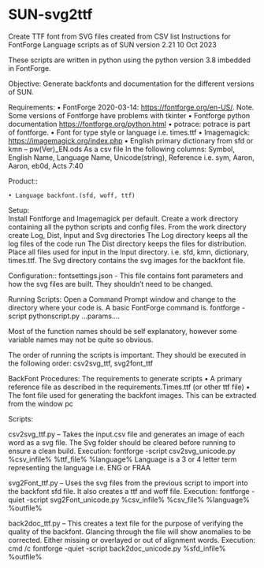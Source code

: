 # SUN-svg2ttf
 Create TTF font from SVG files created from CSV list
Instructions for FontForge Language scripts as of SUN version 2.21
10 Oct 2023

These scripts are written in python using the python version 3.8 imbedded in FontForge.

Objective:
	Generate backfonts and documentation for the different versions of SUN.

Requirements:
    • FontForge 2020-03-14:  https://fontforge.org/en-US/.  Note.  Some versions of Fontforge have problems with tkinter
    • Fontforge python documentation https://fontforge.org/python.html
    • potrace:  potrace is part of fontforge.
    • Font for type style or language i.e. times.ttf
    • Imagemagick:  https://imagemagick.org/index.php
    • English primary dictionary from sfd or kmn – pw(Ver)_EN.ods
      As a csv file In the following columns:
      Symbol, English Name, Language Name, Unicode(string), Reference
      i.e. sym,  Aaron,  Aaron,  eb0d,  Acts 7:40
      
Product::

    • Language backfont.(sfd, woff, ttf) 
      
Setup:  
Install Fontforge and Imagemagick per default.
Create a work directory containing all the python scripts and config files.
From the work directory create Log, Dist, Input and Svg directories
The Log directory keeps all the log files of the code run
The Dist directory keeps the files for distribution.  
Place all files used for input in the Input directory.  i.e.  sfd, kmn, dictionary, times.ttf.
The Svg directory contains the svg images for the backfont file.

Configuration:: 
fontsettings.json -  This file contains font parameters and how the svg files are built. They shouldn’t need to be changed.
 
Running Scripts:
Open a Command Prompt window and change to the directory where your code is.
A basic FontForge command is.
fontforge  -script pythonscript.py ...params….

Most of the function names should be self explanatory, however some variable  names may not be quite so obvious.

The order of running the scripts is important.  They should be executed in the 
following order: csv2svg_ttf, svg2font_ttf


BackFont Procedures:
The requirements to generate scripts 
    • A primary reference file as described in the requirements.Times.ttf (or other ttf file)
    • The font file used for generating the backfont images. This can be extracted from the window pc

Scripts:

csv2svg_ttf.py – Takes the input.csv file and generates an image of each word as a svg file. The Svg folder should be cleared before running to ensure a clean build.
Execution:  fontforge -script csv2svg_unicode.py  %csv_infile%  %ttf_file%  %language%
Language is a 3 or 4 letter term representing the language i.e. ENG or FRAA

svg2Font_ttf.py – Uses the svg files from the previous script to import into the backfont sfd file.  It also creates a ttf and woff file.
Execution:  fontforge -quiet -script svg2Font_unicode.py %csv_infile%  %csv_file% %language% %outfile%

back2doc_ttf.py – This creates a text file for the purpose of verifying the quality of the 	backfont.  Glancing through the file will show anomalies to be corrected. Either 	missing or overlayed or out of alignment words.
Execution: cmd /c fontforge -quiet -script back2doc_unicode.py %sfd_infile% %outfile%

